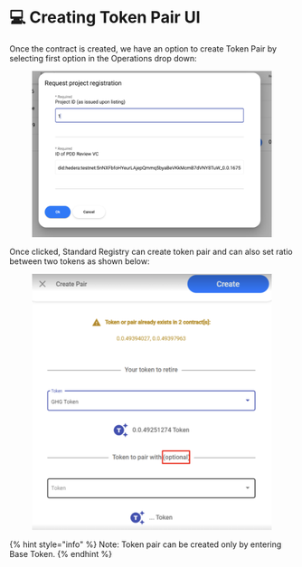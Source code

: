# 💻 Creating Token Pair UI

Once the contract is created, we have an option to create Token Pair by selecting first option in the Operations drop down:

<figure><img src="../../../.gitbook/assets/image (15).png" alt=""><figcaption></figcaption></figure>

Once clicked, Standard Registry can create token pair and can also set ratio between two tokens as shown below:

<figure><img src="../../../.gitbook/assets/image (2) (4).png" alt=""><figcaption></figcaption></figure>

{% hint style="info" %}
Note: Token pair can be created only by entering Base Token.
{% endhint %}
